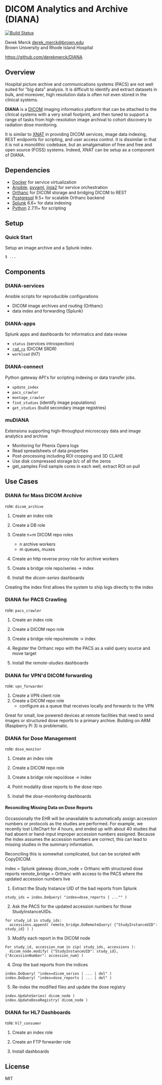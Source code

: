 
# DICOM Analytics and Archive (DIANA)
[![Build Status](https://travis-ci.org/derekmerck/DIANA.svg?branch=master)](https://travis-ci.org/derekmerck/DIANA)

Derek Merck <derek_merck@brown.edu>  
Brown University and Rhode Island Hospital  

<https://github.com/derekmerck/DIANA>


## Overview

Hospital picture archive and communications systems (PACS) are not well suited for "big data" analysis.  It is difficult to identify and extract datasets in bulk, and moreover, high resolution data is often not even stored in the clinical systems.

**DIANA** is a [DICOM][] imaging informatics platform that can be attached to the clinical systems with a very small footprint, and then tuned to support a range of tasks from high-resolution image archival to cohort discovery to radiation dose monitoring.

It is similar to [XNAT][] in providing DICOM services, image data indexing, REST endpoints for scripting, and user access control.  It is dissimilar in that it is not a monolithic codebase, but an amalgamation of free and free and open source (FOSS) systems.  Indeed, XNAT can be setup as a component of DIANA.

[DICOM]: http://dicom.nema.org
[XNAT]:  http://www.xnat.org


## Dependencies

- [Docker][] for service virtualization
- [Ansible][], [pyyaml][], [jinja2][] for service orchestration
- [Orthanc][] for DICOM storage and bridging DICOM to REST
- [Postgresql][] 9.5+ for scalable Orthanc backend
- [Splunk][] 6.6+ for data indexing
- [Python][] 2.7.11+ for scripting

[Docker]:http://www.docker.com
[Orthanc]: https://orthanc.chu.ulg.ac.be
[Splunk]: https://www.splunk.com
[Postgresql]:http://www.postgresql.org
[Orthanc]:http://www.orthanc-server.com
[Python]:http://www.python.org
[pyyaml]:http://pyyaml.org
[jinja2]:http://jinja.pocoo.org
[ansible]:http://www.ansible.com


## Setup

### Quick Start

Setup an image archive and a Splunk index.

```
$ ...
```


## Components


### DIANA-services
Ansible scripts for reproducible configurations

* DICOM image archives and routing (Orthanc)
* data index and forwarding (Splunk)


### DIANA-apps
Splunk apps and dashboards for informatics and data review

* `status` (services introspection)
* [`rad_rx`](/apps/rad_rx) (DICOM SRDR)
* `workload` (hl7)


### DIANA-connect
Python gateway API's for scripting indexing or data transfer jobs.

* `update_index`
* `pacs_crawler`
* `montage_crawler`
* `find_studies` (identify image populations)
* `get_studies` (build secondary image registries)


### muDIANA
Extensions supporting high-throughput microscopy data and image analytics and archive

* Monitoring for Phenix Opera logs
* Read spreadsheets of data properties
* Post-processing including ROI cropping and 3D CLAHE
* Use disk compressed storage b/c of all the zeros
* get_samples Find sample cores in each well, extract ROI on pull



## Use Cases


### DIANA for Mass DICOM Archive

role: `dicom_archive`

1. Create an index role
2. Create a DB role
3. Create n+m DICOM repo roles
   - n archive workers
   - m queues, muxes
4. Create an http reverse proxy role for archive workers
5. Create a bridge role repo/series -> index

6. Install the _dicom-series_ dashboards

Creating the index first allows the system to ship logs directly to the index


### DIANA for PACS Crawling

role: `pacs_crawler`

1. Create an index role
2. Create a DICOM repo role
3. Create a bridge role repo/remote -> index

4. Register the Orthanc repo with the PACS as a valid query source and move target
5. Install the _remote-studies_ dashboards


### DIANA for VPN'd DICOM forwarding

role: `vpn_forwarder`

1. Create a VPN client role
2. Create a DICOM repo role
   - configure as a queue that receives locally and forwards to the VPN

Great for small, low powered devices at remote facilities that need to send images or structured dose reports to a primary archive.  Building on ARM (Raspberry Pi 3) is problematic.


### DIANA for Dose Management

role: `dose_monitor`

1. Create an index role
2. Create a DICOM repo role
3. Create a bridge role repo/dose -> index

4. Point modality dose reports to the dose repo
5. Install the _dose-monitoring_ dashboards


#### Reconciling Missing Data on Dose Reports

Occassionally the EHR will be unavailable to automatically assign accession numbers or protocols as the studies are performed.  For example, we recently lost LifeChart for 4 hours, and ended up with about 40 studies that had absent or hand-input improper accession numbers assigned.  Because the index assumes the accession numbers are correct, this can lead to missing studies in the summary information.

Reconciling this is somewhat complicated, but can be scripted with CopyDICOM.

index = Splunk gateway
dicom_node = Orthanc with structured dose reports
remote_bridge = Orthanc with access to the PACS where the updated accession numbers live


1. Extract the Study Instance UID of the bad reports from Splunk

```
study_ids = index.DoQuery( "index=dose_reports | ..."" )
```

2. Ask the PACS for the updated accession numbers for those StudyInstanceUIDs.
```
for study_id in study_ids:
  accessions.append( remote_bridge.DoRemoteQuery( {"StudyInstanceUID": study_id} ) )
```

3. Modify each report in the DICOM node
```
For study_id, accession_num in zip( study_ids, accessions ):
  dicom_node.modify( {"StudyInstanceUID": study_id}, {"AccessionNumber": accession_num} )
```

4. Drop the bad reports from the indices
```
index.DoQuery( "index=dicom_series | ... | del" )
index.DoQuery( "index=dose_reports | ... | del" )
```

5. Re-index the modified files and update the dose registry
```
index.UpdateSeries( dicom_node )
index.UpdateDoseRegistry( dicom_node )
```


### DIANA for HL7 Dashboards

role: `hl7_consumer`

1. Create an index role
2. Create an FTP forwarder role

3. Install dashboards


## License

MIT
